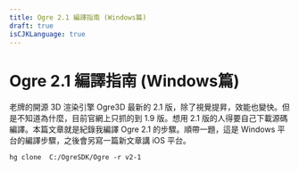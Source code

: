 ```yaml
---
title: Ogre 2.1 編譯指南 (Windows篇)
draft: true
isCJKLanguage: true
---
```

# Ogre 2.1 編譯指南 (Windows篇)
老牌的開源 3D 渲染引擎 Ogre3D 最新的 2.1 版，除了視覺提昇，效能也變快。但是不知道為什麼，目前官網上只抓的到 1.9 版。想用 2.1 版的人得要自己下載源碼編譯。本篇文章就是紀錄我編譯 Ogre 2.1 的步驟。順帶一題，這是 Windows 平台的編譯步驟，之後會另寫一篇新文章講 iOS 平台。


















    hg clone  C:/OgreSDK/Ogre -r v2-1














